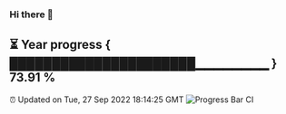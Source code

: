 ### Hi there 👋
⏳ Year progress { ██████████████████████▁▁▁▁▁▁▁▁ } 73.91 %
---
⏰ Updated on Tue, 27 Sep 2022 18:14:25 GMT
![Progress Bar CI](https://github.com/Moyi321/Moyi321/workflows/Progress%20Bar%20CI/badge.svg)
